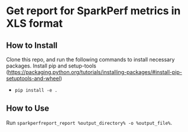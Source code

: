 # Get report for SparkPerf metrics in XLS format

## How to Install
Clone this repo, and run the following commands to install necessary packages.
Install pip and setup-tools (https://packaging.python.org/tutorials/installing-packages/#install-pip-setuptools-and-wheel)

- ```pip install -e .```


## How to Use
Run ```sparkperfreport_report %output_directory% -o %output_file%```.
